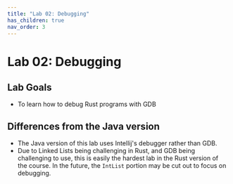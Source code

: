 ```yaml
---
title: "Lab 02: Debugging"
has_children: true
nav_order: 3
---
```


# Lab 02: Debugging

## Lab Goals

 - To learn how to debug Rust programs with GDB

## Differences from the Java version

 - The Java version of this lab uses Intellij's debugger rather than GDB.
 - Due to Linked Lists being challenging in Rust, and GDB being challenging to use, this is easily the hardest lab in the Rust version of the course. In the future, the `IntList` portion may be cut out to focus on debugging. 
